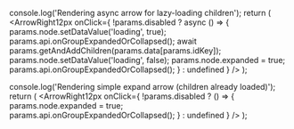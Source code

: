 console.log('Rendering async arrow for lazy-loading children');
return (
  <ArrowRight12px
    onClick={
      !params.disabled
        ? async () => {
            params.node.setDataValue('loading', true);
            params.api.onGroupExpandedOrCollapsed();
            await params.getAndAddChildren(params.data[params.idKey]);
            params.node.setDataValue('loading', false);
            params.node.expanded = true;
            params.api.onGroupExpandedOrCollapsed();
          }
        : undefined
    }
  />
);




console.log('Rendering simple expand arrow (children already loaded)');
return (
  <ArrowRight12px
    onClick={
      !params.disabled
        ? () => {
            params.node.expanded = true;
            params.api.onGroupExpandedOrCollapsed();
          }
        : undefined
    }
  />
);